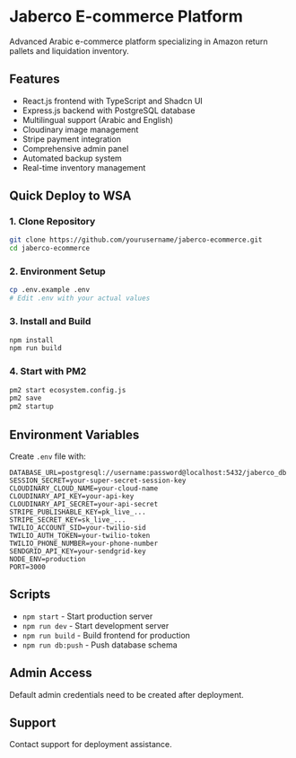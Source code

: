 # Jaberco E-commerce Platform

Advanced Arabic e-commerce platform specializing in Amazon return pallets and liquidation inventory.

## Features

- React.js frontend with TypeScript and Shadcn UI
- Express.js backend with PostgreSQL database
- Multilingual support (Arabic and English)
- Cloudinary image management
- Stripe payment integration
- Comprehensive admin panel
- Automated backup system
- Real-time inventory management

## Quick Deploy to WSA

### 1. Clone Repository
```bash
git clone https://github.com/yourusername/jaberco-ecommerce.git
cd jaberco-ecommerce
```

### 2. Environment Setup
```bash
cp .env.example .env
# Edit .env with your actual values
```

### 3. Install and Build
```bash
npm install
npm run build
```

### 4. Start with PM2
```bash
pm2 start ecosystem.config.js
pm2 save
pm2 startup
```

## Environment Variables

Create `.env` file with:

```env
DATABASE_URL=postgresql://username:password@localhost:5432/jaberco_db
SESSION_SECRET=your-super-secret-session-key
CLOUDINARY_CLOUD_NAME=your-cloud-name
CLOUDINARY_API_KEY=your-api-key
CLOUDINARY_API_SECRET=your-api-secret
STRIPE_PUBLISHABLE_KEY=pk_live_...
STRIPE_SECRET_KEY=sk_live_...
TWILIO_ACCOUNT_SID=your-twilio-sid
TWILIO_AUTH_TOKEN=your-twilio-token
TWILIO_PHONE_NUMBER=your-phone-number
SENDGRID_API_KEY=your-sendgrid-key
NODE_ENV=production
PORT=3000
```

## Scripts

- `npm start` - Start production server
- `npm run dev` - Start development server
- `npm run build` - Build frontend for production
- `npm run db:push` - Push database schema

## Admin Access

Default admin credentials need to be created after deployment.

## Support

Contact support for deployment assistance.